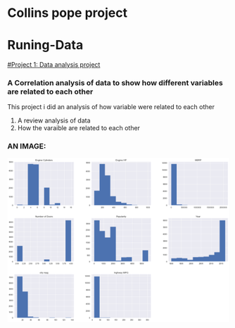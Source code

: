 # Collins pope project
# Runing-Data


[#Project 1: Data analysis project](https://popecollins.github.io/Runing-Data/)

### A Correlation analysis of data to show how different variables are related to each other 

This project i did an analysis of how variable were related to each other
1. A review analysis of data
2. How the varaible are related to each other 


### AN IMAGE:
![](https://github.com/PopeCollins/Runing-Data/blob/main/d.png "Image Title Text 1")
